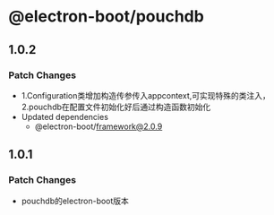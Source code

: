 # @electron-boot/pouchdb

## 1.0.2

### Patch Changes

- 1.Configuration类增加构造传参传入appcontext,可实现特殊的类注入，2.pouchdb在配置文件初始化好后通过构造函数初始化
- Updated dependencies
  - @electron-boot/framework@2.0.9

## 1.0.1

### Patch Changes

- pouchdb的electron-boot版本
